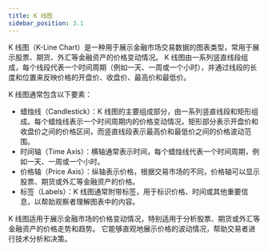 ```yaml
---
title: K 线图
sidebar_position: 3.1
---
```


K 线图（K-Line Chart）是一种用于展示金融市场交易数据的图表类型，常用于展示股票、期货、外汇等金融资产的价格变动情况。
K 线图由一系列竖直线段组成，每个线段代表一个时间周期（例如一天、一周或一个小时），并通过线段的长度和位置来反映价格的开盘价、收盘价、最高价和最低价。

K 线图通常包含以下要素：

- 蜡烛线（Candlestick）：K 线图的主要组成部分，由一系列竖直线段和矩形组成。每个蜡烛线表示一个时间周期内的价格变动情况，矩形部分表示开盘价和收盘价之间的价格区间，而竖直线段表示最高价和最低价之间的价格波动范围。
- 时间轴（Time Axis）：横轴通常表示时间，每个蜡烛线代表一个时间周期，例如一天、一周或一个小时。
- 价格轴（Price Axis）：纵轴表示价格，根据交易市场的不同，价格轴可以显示股票、期货或外汇等金融资产的价格。
- 标签（Labels）：K 线图通常附带标签，用于标识价格、时间或其他重要信息，以帮助观察者理解图表中的内容。

K 线图适用于展示金融市场的价格变动情况，特别适用于分析股票、期货或外汇等金融资产的价格走势和趋势。
它能够直观地展示价格的波动情况，帮助交易者进行技术分析和决策。
